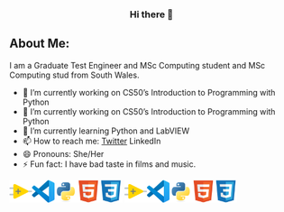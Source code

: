 
<div id="header" align="center">
  
  ### Hi there 👋
  
</div>

## About Me:
I am a Graduate Test Engineer and MSc Computing student and MSc Computing stud from South Wales.

- 🔭 I’m currently working on CS50’s Introduction to Programming with Python
- 🔭 I’m currently working on CS50’s Introduction to Programming with Python
- 🌱 I’m currently learning Python and LabVIEW
- 📫 How to reach me: <a href="https://twitter.com/kirstysees">Twitter</a> LinkedIn
- 😄 Pronouns: She/Her
- ⚡ Fun fact: I have bad taste in films and music.

<img src="https://github.com/devicons/devicon/blob/master/icons/labview/labview-original.svg" width ="40px"><img src="https://github.com/devicons/devicon/blob/master/icons/vscode/vscode-original.svg" width ="40px"><img src="https://github.com/devicons/devicon/blob/master/icons/python/python-original.svg" width ="40px"><img src="https://github.com/devicons/devicon/blob/master/icons/html5/html5-original.svg" width ="40px"><img src="https://github.com/devicons/devicon/blob/master/icons/css3/css3-original.svg" width ="40px">
<img src="https://github.com/devicons/devicon/blob/master/icons/labview/labview-original.svg" width ="40px"><img src="https://github.com/devicons/devicon/blob/master/icons/vscode/vscode-original.svg" width ="40px"><img src="https://github.com/devicons/devicon/blob/master/icons/python/python-original.svg" width ="40px"><img src="https://github.com/devicons/devicon/blob/master/icons/html5/html5-original.svg" width ="40px"><img src="https://github.com/devicons/devicon/blob/master/icons/css3/css3-original.svg" width ="40px">
